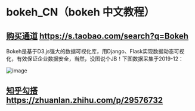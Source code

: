 # bokeh_CN（bokeh 中文教程）  
## [购买通道](https://s.taobao.com/search?q=Bokeh) https://s.taobao.com/search?q=Bokeh  

Bokeh是基于D3.js强大的数据可视化库，用Django、Flask实现数据动态可视化，有效保证企业数据安全，当然，没图说个JB！下图数据采集于2019-12：

 

![image](https://pic3.zhimg.com/80/v2-c66cc9761380d8c95032714bca76307e_720w.jpg)

 
 
## [知乎勾搭](https://zhuanlan.zhihu.com/p/29576732) https://zhuanlan.zhihu.com/p/29576732

